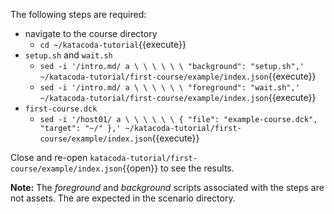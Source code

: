 
The following steps are required:
* navigate to the course directory
  * `cd ~/katacoda-tutorial`{{execute}}
* `setup.sh` and `wait.sh`
  * `sed -i '/intro.md/ a \ \ \ \ \ \ "background": "setup.sh",' ~/katacoda-tutorial/first-course/example/index.json`{{execute}}
  * `sed -i '/intro.md/ a \ \ \ \ \ \ "foreground": "wait.sh",' ~/katacoda-tutorial/first-course/example/index.json`{{execute}}
* `first-course.dck`
  * `sed -i '/host01/ a \ \ \ \ \ \ { "file": "example-course.dck", "target": "~/" },' ~/katacoda-tutorial/first-course/example/index.json`{{execute}}

Close and re-open `katacoda-tutorial/first-course/example/index.json`{{open}} to see the results.

**Note:** The _foreground_ and _background_ scripts associated with the steps are not assets. The are expected in the scenario directory.